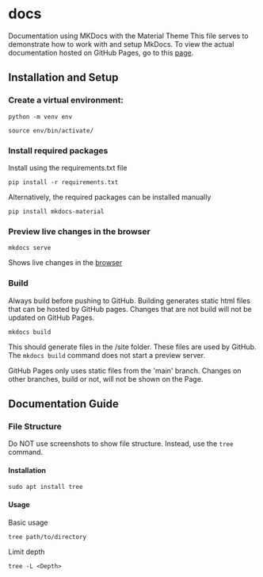 # docs
Documentation using MKDocs with the Material Theme
This file serves to demonstrate how to work with and setup MkDocs. To view the actual documentation hosted on GitHub Pages, go to this [page](https://htl-studently.github.io/docs/).


## Installation and Setup 

### Create a virtual environment: 

`python -m venv env`

`source env/bin/activate/`

### Install required packages

Install using the requirements.txt file

`pip install -r requirements.txt`


Alternatively, the required packages can be installed manually  

`pip install mkdocs-material`


### Preview live changes in the browser

`mkdocs serve `

Shows live changes in the [browser](http://localhost:8000)


### Build
Always build before pushing to GitHub. Building generates static html files that can be hosted by GitHub pages. Changes that are not build will not be updated on GitHub Pages.

`mkdocs build`

This should generate files in the /site folder. These files are used by GitHub. The `mkdocs build` command does not start a preview server.

GitHub Pages only uses static files from the 'main' branch. Changes on other branches, build or not, will not be shown on the Page.



## Documentation Guide

### File Structure

Do NOT use screenshots to show file structure. Instead, use the `tree` command.

#### Installation

`sudo apt install tree`

#### Usage

Basic usage

`tree path/to/directory`

Limit depth 

`tree -L <Depth>`